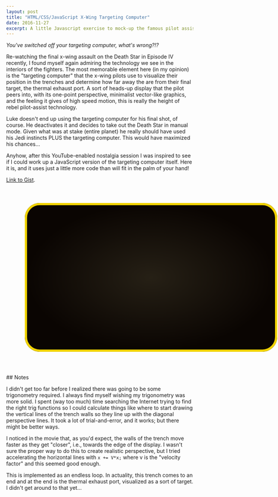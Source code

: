 ```yaml
---
layout: post
title: "HTML/CSS/JavaScript X-Wing Targeting Computer"
date: 2016-11-27
excerpt: A little Javascript exercise to mock-up the famous pilot assist technology.
---
```


<div style="position:relative" markdown="1">

*You've switched off your targeting computer, what's wrong?!?*

Re-watching the final x-wing assault on the Death Star in Episode IV recently, I found myself again admiring the technology we see in the interiors of the fighters. The most memorable element here (in my opinion) is the "targeting computer" that the x-wing pilots use to visualize their position in the trenches and determine how far away the are from their final target, the thermal exhaust port. A sort of heads-up display that the pilot peers into, with its one-point perspective, minimalist vector-like graphics, and the feeling it gives of high speed motion, this is really the height of rebel pilot-assist technology.

Luke doesn't end up using the targeting computer for his final shot, of course. He deactivates it and decides to take out the Death Star in manual mode. Given what was at stake (entire planet) he really should have used his Jedi instincts PLUS the targeting computer. This would have maximized his chances...

Anyhow, after this YouTube-enabled nostalgia session I was inspired to see if I could work up a JavaScript version of the targeting computer itself. Here it is, and it uses just a little more code than will fit in the palm of your hand!

[Link to Gist](https://gist.github.com/mcmonty2600/3b31674e8896ef24e9d31afaf796bbaf).

</div>

<style>
#tube_container {
  position:relative;
  height:500px;
  width: 700px;
}

.tube {
  position: absolute; 
  color: rgba(240, 210, 0, 1);
  left: 50px;
  top: 40px;
  width: 680px;
  height: 400px;
  border-radius: 40px;
}

.outline {
  box-sizing: border-box;
  border-style:solid;
  border-width: 6px;
}

.glow {
  background: -webkit-radial-gradient(center center, contain, rgba(150,140,100,1), rgba(10,5,2,1)) center center no-repeat, black;
  opacity:0.2;
}

#gridCanvas
{
  background-color: rgba(10, 5, 2, 1);
}
</style>

<div id="tube_container">
  <canvas class = "tube" id="gridCanvas" height="400" width="640"></canvas>
  <div class="tube glow" height="400" width="640"></div>
  <div class ="tube outline" height="400" width="640"></div>
</div>

<script>
(function() {

  var c=document.getElementById("gridCanvas");
  var ctx=c.getContext("2d");
  var w = ctx.canvas.width;
  var h = ctx.canvas.height;
  var cx = w/2;
  var cy = h/2;
  var theta_mid = Math.atan((h/2)/(w/2)); // angle to the corner of the canvas
  var thetas = [0.25, 0.66, 0.9]; // angles of perspective lines
  dx = Math.cos(thetas[2]);
  dy = Math.sin(thetas[2]);
  var staticImage;
  var gridColor = 'rgba(240, 210, 0, 1)'
  var distanceIndicatorColor = 'rgba(200, 0, 0, 1)'

  // Draw the diagonal "perspective lines"
  ctx.strokeStyle = gridColor;
  ctx.lineWidth = 4;
  ctx.beginPath();
  for(i=0; i<3;i++)
  {
    if (thetas[i] < theta_mid) {
      ctx.moveTo(cx,cy);
      ctx.lineTo(w, cy - (w/2)*Math.tan(thetas[i]));
      ctx.moveTo(cx,cy);
      ctx.lineTo(w, cy + (w/2)*Math.tan(thetas[i]));
      ctx.moveTo(cx,cy);
      ctx.lineTo(0, cy + (w/2)*Math.tan(thetas[i]));
      ctx.moveTo(cx,cy);
      ctx.lineTo(0, cy - (w/2)*Math.tan(thetas[i]));
      ctx.stroke();
    }
    else {
      ctx.moveTo(cx,cy);
      ctx.lineTo(cx+(h/2)/Math.tan(thetas[i]), h);
      ctx.moveTo(cx,cy);
      ctx.lineTo(cx-(h/2)/Math.tan(thetas[i]), h);
      ctx.moveTo(cx,cy);
      ctx.lineTo(cx+(h/2)/Math.tan(thetas[i]), 0);
      ctx.moveTo(cx,cy);
      ctx.lineTo(cx-(h/2)/Math.tan(thetas[i]), 0);
      ctx.stroke();
    }
  }
  // Up to here the image doesn't change frame-to-frame. So take a snapshot and refdraw in render loop.
  var staticImage = ctx.getImageData(0,0,w,h);

  // Vertical wall-lines
  const VWALL_START = 10;
  const VWALL_X_CREATE_NEW = 30; // Create a new vertical wall-line when the last wall-line reaches this x
  const VWALL_SPEED_FACTOR = 0.125;
  var vline_arr_x = [VWALL_START]; // Array of vertical wall-line x-positions
  // Red "distance-to-target" vertical lines
  var dtt_line_x = w/2;

  setInterval(render_loop, 33); /*30 FPS*/

  function render_loop ()
  {
    ctx.clearRect(0, 0, w, h);
    ctx.putImageData(staticImage,0,0);

    // Draw the vertical wall lines.
    ctx.strokeStyle = gridColor;
    ctx.lineWidth = 4;

    if (vline_arr_x[0] > VWALL_X_CREATE_NEW) // Once the last wall-line hits this point, create a new wall-line
    {
      vline_arr_x.unshift(VWALL_START);
    }
    for (i=0; i<vline_arr_x.length;i++)
    {
      d = vline_arr_x[i];
      ctx.beginPath();
      ctx.moveTo(cx+d*dx,cy-d*dy);
      ctx.lineTo(cx+d*dx,cy+d*dy);
      ctx.lineTo(cx-d*dx,cy+d*dy);
      ctx.lineTo(cx-d*dx,cy-d*dy);
      ctx.stroke();
      vline_arr_x[i]+=VWALL_SPEED_FACTOR*vline_arr_x[i]; // the closer to the edge, the faster the line moves
      if (vline_arr_x[i]*dx>w) // vertical line is off screen
      {
        vline_arr_x.pop();
      }
    }
    // Draw the two red "distance-to-target indicator" vertical lines
    ctx.lineWidth = 8;
    ctx.strokeStyle = distanceIndicatorColor;
    ctx.beginPath();
    ctx.moveTo(cx+dtt_line_x,0);
    ctx.lineTo(cx+dtt_line_x,h);
    ctx.moveTo(cx-dtt_line_x,0);
    ctx.lineTo(cx-dtt_line_x,h);
    ctx.stroke();
    dtt_line_x -= 1;
    if (dtt_line_x <= 0)
    {
      dtt_line_x = w/2;
    }
  }

})();
</script>

<div style="position:relative" markdown="1">
## Notes

I didn't get too far before I realized there was going to be some trigonometry required. I always find myself wishing my trigonometry was more solid. I spent (way too much) time searching the Internet trying to find the right trig functions so I could calculate things like where to start drawing the vertical lines of the trench walls so they line up with the diagonal perspective lines. It took a lot of trial-and-error, and it works; but there might be better ways.

I noticed in the movie that, as you'd expect, the walls of the trench move faster as they get "closer", i.e., towards the edge of the display. I wasn't sure the proper way to do this to create realistic perspective, but I tried accelerating the horizontal lines with `x += V*x;` where v is the "velocity factor" and this seemed good enough.

This is implemented as an endless loop. In actuality, this trench comes to an end and at the end is the thermal exhaust port, visualized as a sort of target. I didn't get around to that yet...

<script src="https://gist.github.com/mcmonty2600/3b31674e8896ef24e9d31afaf796bbaf.js"></script>

</div>
